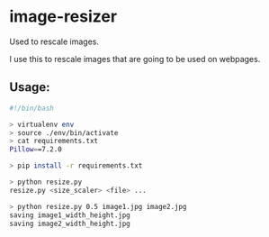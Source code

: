 # image-resizer

Used to rescale images.

I use this to rescale images that are going to be used on webpages.

## Usage:
```bash
#!/bin/bash

> virtualenv env
> source ./env/bin/activate
> cat requirements.txt
Pillow==7.2.0

> pip install -r requirements.txt

> python resize.py
resize.py <size_scaler> <file> ...

> python resize.py 0.5 image1.jpg image2.jpg
saving image1_width_height.jpg
saving image2_width_height.jpg
```
